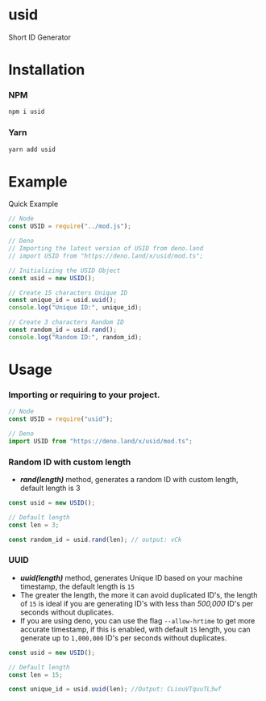 # usid

Short ID Generator

# Installation

### NPM

```bash
npm i usid
```

### Yarn

```bash
yarn add usid
```

# Example

Quick Example

```js
// Node
const USID = require("../mod.js");

// Deno
// Importing the latest version of USID from deno.land
// import USID from "https://deno.land/x/usid/mod.ts";

// Initializing the USID Object
const usid = new USID();

// Create 15 characters Unique ID
const unique_id = usid.uuid();
console.log("Unique ID:", unique_id);

// Create 3 characters Random ID
const random_id = usid.rand();
console.log("Random ID:", random_id);
```

# Usage

### Importing or requiring to your project.

```js
// Node
const USID = require("usid");

// Deno
import USID from "https://deno.land/x/usid/mod.ts";
```

### Random ID with custom length

-   **_rand(length)_** method, generates a random ID with custom length, default length is 3

```js
const usid = new USID();

// Default length
const len = 3;

const random_id = usid.rand(len); // output: vCk
```

### UUID

-   **_uuid(length)_** method, generates Unique ID based on your machine timestamp, the default length is `15`
-   The greater the length, the more it can avoid duplicated ID's, the length of `15` is ideal if you are generating ID's with less than _500,000_ ID's per seconds without duplicates.
-   If you are using deno, you can use the flag `--allow-hrtime` to get more accurate timestamp, if this is enabled, with default `15` length, you can generate up to `1,000,000` ID's per seconds without duplicates.

```js
const usid = new USID();

// Default length
const len = 15;

const unique_id = usid.uuid(len); //Output: CLiouVTquuTL3wf
```
